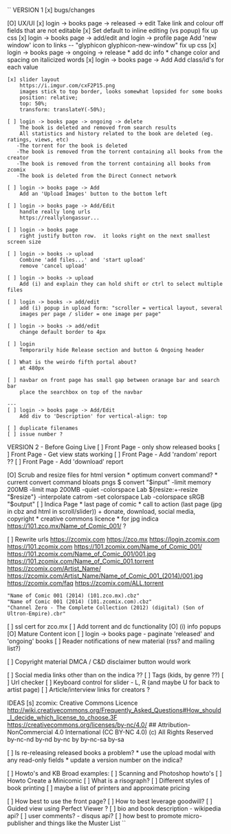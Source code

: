 ``
VERSION 1
[x] bugs/changes

[O] UX/UI
    [x] login -> books page -> released -> edit
        Take link and colour off fields that are not editable
    [x] Set default to inline editing (vs popup)
        fix up css
    [x] login -> books page -> add/edit and login -> profile page
        Add 'new window' icon to links -- "glyphicon glyphicon-new-window"
        fix up css
    [x] login -> books page -> ongoing -> release
        * add dc info
        * change color and spacing on italicized words
    [x] login -> books page -> Add
        Add class/id's for each value

    [x] slider layout
        https://i.imgur.com/cxF2P15.png
        images stick to top border, looks somewhat lopsided for some books
        position: relative;
        top: 50%;
        transform: translateY(-50%);

    [ ] login -> books page -> ongoing -> delete
        The book is deleted and removed from search results
        All statistics and history related to the book are deleted (eg. ratings, views, etc)
       -The torrent for the book is deleted
       -The book is removed from the torrent containing all books from the creator
       -The book is removed from the torrent containing all books from zcomix
       -The book is deleted from the Direct Connect network

    [ ] login -> books page -> Add
        Add an 'Upload Images' button to the bottom left

    [ ] login -> books page -> Add/Edit
        handle really long urls
        https://reallylongassur...

    [ ] login -> books page
        right justify button row.  it looks right on the next smallest screen size

    [ ] login -> books -> upload
        Combine 'add files...' and 'start upload'
        remove 'cancel upload'

    [ ] login -> books -> upload
        Add (i) and explain they can hold shift or ctrl to select multiple files

    [ ] login -> books -> add/edit
        add (i) popup in upload form: "scroller = vertical layout, several
        images per page / slider = one image per page"

    [ ] login -> books -> add/edit
        change default border to 4px

    [ ] login
        Temporarily hide Release section and button & Ongoing header

    [ ] What is the weirdo fifth portal about?
        at 480px

    [ ] navbar on front page has small gap between oranage bar and search bar
        place the searchbox on top of the navbar

    ---
    [ ] login -> books page -> Add/Edit
        Add div to 'Description' for vertical-align: top

    [ ] duplicate filenames
    [ ] issue number ?


VERSION 2 - Before Going Live
[ ] Front Page - only show released books
[ ] Front Page - Get view stats working
[ ] Front Page - Add 'random' report ??
[ ] Front Page - Add 'download' report

[O] Scrub and resize files for html version
    * optimum convert command?
    * current convert command bloats pngs
    $ convert "$input" -limit memory 200MB -limit map 200MB -quiet -colorspace Lab ${resize:+-resize "$resize"} -interpolate catrom -set colorspace Lab -colorspace sRGB "$output"
[ ] Indica Page
    * last page of comic
    * call to action (last page (jpg in cbz and html in scroll/slider))
        + donate, download, social media, copyright
    * creative commons licence
    * for jpg indica https://101.zco.mx/Name_of_Comic_001/  ?

[ ] Rewrite urls
    https://zcomix.com
    https://zco.mx
    https://login.zcomix.com
    https://101.zcomix.com
    https://101.zcomix.com/Name_of_Comic_001/
    https://101.zcomix.com/Name_of_Comic_001/001.jpg
    https://101.zcomix.com/Name_of_Comic_001.torrent
    https://zcomix.com/Artist_Name/
    https://zcomix.com/Artist_Name/Name_of_Comic_001_(2014)/001.jpg
    https://zcomix.com/faq
    https://zcomix.com/ALL.torrent

    "Name of Comic 001 (2014) (101.zco.mx).cbz"
    "Name of Comic 001 (2014) (101.zcomix.com).cbz"
    "Channel Zero - The Complete Collection (2012) (digital) (Son of Ultron-Empire).cbr"

[ ] ssl cert for zco.mx
[ ] Add torrent and dc functionality
[O] (i) info popups
[O] Mature Content icon
[ ] login -> books page - paginate 'released' and 'ongoing' books
[ ] Reader notifications of new material (rss? and mailing list?)

[ ] Copyright material
    DMCA / C&D disclaimer button would work

[ ] Social media links other than on the indica ??
[ ] Tags (kids, by genre ??)
[ ] Url checker
[ ] Keyboard control for slider - L, R (and maybe U for back to artist page)
[ ] Article/interview links for creators ?

IDEAS
[s] zcomix: Creative Commons Licence
    http://wiki.creativecommons.org/Frequently_Asked_Questions#How_should_I_decide_which_license_to_choose.3F
    https://creativecommons.org/licenses/by-nc/4.0/     ## Attribution-NonCommercial 4.0 International (CC BY-NC 4.0)
    (c) All Rights Reserved
    by-nc-nd
    by-nd
    by-nc
    by
    by-nc-sa
    by-sa

[ ] Is re-releasing released books a problem?
    * use the upload modal with any read-only fields
    * update a version number on the indica?

[ ] Howto's and KB
    Broad examples:
    [ ] Scanning and Photoshop howto's
    [ ] Howto Create a Minicomic
    [ ] What is a risograph?
    [ ] Different styles of book printing
        [ ] maybe a list of printers and approximate pricing

[ ] How best to use the front page?
[ ] How to best leverage goodwill?
[ ] Guided view using Perfect Viewer ?
[ ] bio and book description - wikipedia api?
[ ] user comments? - disqus api?
[ ] how best to promote micro-publisher and things like the Muster List
``
